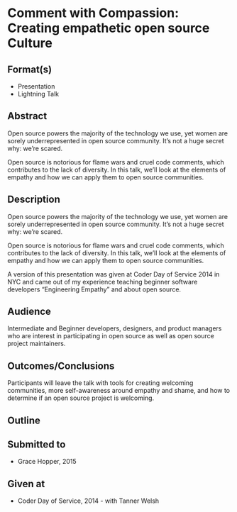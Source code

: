 # Comment with Compassion: Creating empathetic open source Culture

## Format(s)

* Presentation
* Lightning Talk

## Abstract
Open source powers the majority of the technology we use, yet women are sorely underrepresented in open source community. It’s not a huge secret why: we’re scared.

Open source is notorious for flame wars and cruel code comments, which contributes to the lack of diversity. In this talk, we’ll look at the elements of empathy and how we can apply them to open source communities. 

## Description
Open source powers the majority of the technology we use, yet women are sorely underrepresented in open source community. It’s not a huge secret why: we’re scared.

Open source is notorious for flame wars and cruel code comments, which contributes to the lack of diversity. In this talk, we’ll look at the elements of empathy and how we can apply them to open source communities.

A version of this presentation was given at Coder Day of Service 2014 in NYC and came out of my experience teaching beginner software developers “Engineering Empathy” and about open source.

## Audience
Intermediate and Beginner developers, designers, and product managers who are interest in participating in open source as well as open source project maintainers.

## Outcomes/Conclusions
Participants will leave the talk with tools for creating welcoming communities, more self-awareness around empathy and shame, and how to determine if an open source project is welcoming.


## Outline


## Submitted to

* Grace Hopper, 2015

## Given at

* Coder Day of Service, 2014 - with Tanner Welsh
